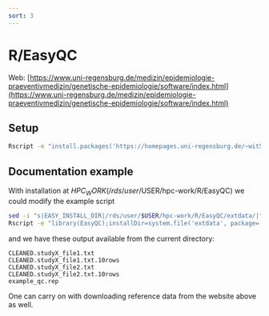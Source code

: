 ```yaml
---
sort: 3
---
```


# R/EasyQC

Web: [https://www.uni-regensburg.de/medizin/epidemiologie-praeventivmedizin/genetische-epidemiologie/software/index.html](https://www.uni-regensburg.de/medizin/epidemiologie-praeventivmedizin/genetische-epidemiologie/software/index.html)

## Setup

```bash
Rscript -e "install.packages('https://homepages.uni-regensburg.de/~wit59712/easyqc/EasyQC_23.8.tar.gz', repos = NULL, type = 'source')"
```

## Documentation example

With installation at ${HPC_WORK} (/rds/user/$USER/hpc-work/R/EasyQC) we could modify the example script

```bash
sed -i "s|EASY_INSTALL_DIR|/rds/user/$USER/hpc-work/R/EasyQC/extdata/|" /rds/user/$USER/hpc-work/R/EasyQC/extdata/example_qc.ecf
Rscript -e "library(EasyQC);installDir=system.file('extdata', package='EasyQC');ecfFileQc=file.path(installDir,'example_qc.ecf');EasyQC(ecfFileQc)"
```

and we have these output available from the current directory:

```
CLEANED.studyX_file1.txt
CLEANED.studyX_file1.txt.10rows
CLEANED.studyX_file2.txt
CLEANED.studyX_file2.txt.10rows
example_qc.rep
```

One can carry on with downloading reference data from the website above as well.
